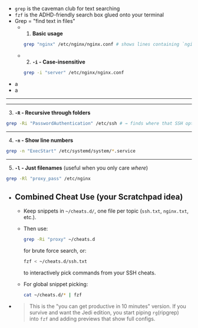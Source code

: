 - `grep` is the caveman club for text searching
- `fzf` is the ADHD-friendly search box glued onto your terminal
- Grep  = "find text in files"
	- 1. **Basic usage**
	  ```bash
	  grep "nginx" /etc/nginx/nginx.conf # shows lines containing `nginx`
	  ```
	- 2. **`-i` - Case-insensitive**
	  
	  ```bash
	  grep -i "server" /etc/nginx/nginx.conf
	  ```
- a
- a
- ---
  
  
  ---
  
  3. **`-R` - Recursive through folders**
  
  
  ```bash
  grep -Ri "PasswordAuthentication" /etc/ssh # → finds where that SSH option hides.
  ```
  
  ---
  
  4. **`-n` - Show line numbers**
  
  
  ```bash
  grep -n "ExecStart" /etc/systemd/system/*.service
  ```
  
  ---
  
  
  5. **`-l` - Just filenames** (useful when you only care _where_)
  
  ```bash
  grep -Rl "proxy_pass" /etc/nginx
  ```
- ## Combined Cheat Use (your Scratchpad idea)
	- Keep snippets in `~/cheats.d/`, one file per topic (`ssh.txt`, `nginx.txt`, etc.).
	- Then use:
	  
	    ```bash
	    grep -Ri "proxy" ~/cheats.d
	    ```
	  
	    for brute force search, or:
	  
	    ```bash
	    fzf < ~/cheats.d/ssh.txt
	    ```
	  
	    to interactively pick commands from your SSH cheats.
	- For global snippet picking:
	  
	    ```bash
	    cat ~/cheats.d/* | fzf
	    ```
- > This is the "you can get productive in 10 minutes" version. If you survive and want the Jedi edition, you start piping `rg`(ripgrep) into `fzf` and adding previews that show full configs.